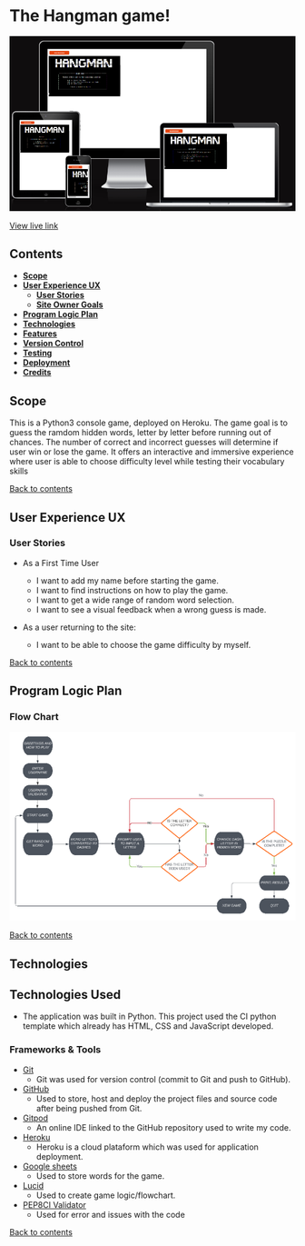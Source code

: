 # **The Hangman game!**
![Alt text](documentation/images/amiresponsive.PNG)

[View live link](https://p3hangman-9bacfa10b6a1.herokuapp.com/)

## **Contents**
* [**Scope**](#scope)  
* [**User Experience UX**](#user-experience-ux)
    * [**User Stories**](#user-stories)
    * [**Site Owner Goals**](#site-owner-goals)
* [**Program Logic Plan**](#user-experience-ux)
* [**Technologies**](#technologies)
* [**Features**](#features)
* [**Version Control**](#version-control)    
* [**Testing**](#testing)
* [**Deployment**](#deployment)    
* [**Credits**](#credits)  
  


## **Scope**

This is a Python3 console game, deployed on Heroku.
The game goal is to guess the ramdom hidden words, letter by letter before running out of chances. The number of correct and incorrect guesses will determine if user win or lose the game. 
It offers an interactive and immersive experience where user is able to choose difficulty level while testing their vocabulary skills

[Back to contents](#contents)

## **User Experience UX**

### **User Stories**

- As a First Time User
    - I want to add my name before starting the game.
    - I want to find instructions on how to play the game. 
    - I want to get a wide range of random word selection.
    - I want to see a visual feedback when a wrong guess is made.


-  As a user returning to the site:
   - I want to be able to choose the game difficulty by myself.


[Back to contents](#contents)

## **Program Logic Plan**  

### **Flow Chart**

![Flowchart](/documentation/images/hangman_flowchart.PNG)

[Back to contents](#contents)

## **Technologies**  

## Technologies Used

- The application was built in Python. This project used the CI python template which already has HTML, CSS and JavaScript developed.

### **Frameworks & Tools**
- [Git](https://git-scm.com/)
  - Git was used for version control (commit to Git and push to GitHub).
- [GitHub](https://github.com/)
  - Used to store, host and deploy the project files and source code after being pushed from Git.
- [Gitpod](https://www.gitpod.io/)
  - An online IDE linked to the GitHub repository used to write my code.
- [Heroku](https://www.heroku.com/platform) 
  - Heroku is a cloud plataform which was used for application deployment.
- [Google sheets](https://www.google.com/sheets/about/) 
  - Used to store words for the game.
- [Lucid](https://lucid.co/) 
  - Used to create game logic/flowchart.
- [PEP8CI Validator](https://pep8ci.herokuapp.com/#) 
  - Used for error and issues with the code

[Back to contents](#contents)